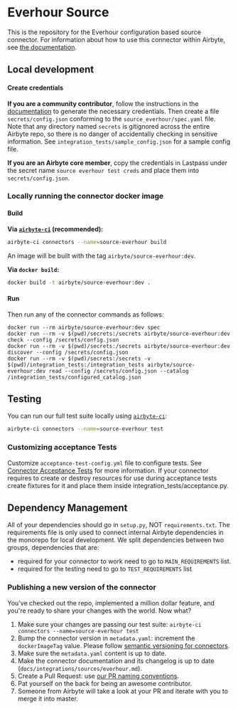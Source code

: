 # Everhour Source

This is the repository for the Everhour configuration based source connector. For information about
how to use this connector within Airbyte, see
[the documentation](https://docs.airbyte.io/integrations/sources/everhour).

## Local development

#### Create credentials

**If you are a community contributor**, follow the instructions in the
[documentation](https://docs.airbyte.io/integrations/sources/everhour) to generate the necessary
credentials. Then create a file `secrets/config.json` conforming to the `source_everhour/spec.yaml`
file. Note that any directory named `secrets` is gitignored across the entire Airbyte repo, so there
is no danger of accidentally checking in sensitive information. See
`integration_tests/sample_config.json` for a sample config file.

**If you are an Airbyte core member**, copy the credentials in Lastpass under the secret name
`source everhour test creds` and place them into `secrets/config.json`.

### Locally running the connector docker image

#### Build

**Via
[`airbyte-ci`](https://github.com/airbytehq/airbyte/blob/master/airbyte-ci/connectors/pipelines/README.md)
(recommended):**

```bash
airbyte-ci connectors --name=source-everhour build
```

An image will be built with the tag `airbyte/source-everhour:dev`.

**Via `docker build`:**

```bash
docker build -t airbyte/source-everhour:dev .
```

#### Run

Then run any of the connector commands as follows:

```
docker run --rm airbyte/source-everhour:dev spec
docker run --rm -v $(pwd)/secrets:/secrets airbyte/source-everhour:dev check --config /secrets/config.json
docker run --rm -v $(pwd)/secrets:/secrets airbyte/source-everhour:dev discover --config /secrets/config.json
docker run --rm -v $(pwd)/secrets:/secrets -v $(pwd)/integration_tests:/integration_tests airbyte/source-everhour:dev read --config /secrets/config.json --catalog /integration_tests/configured_catalog.json
```

## Testing

You can run our full test suite locally using
[`airbyte-ci`](https://github.com/airbytehq/airbyte/blob/master/airbyte-ci/connectors/pipelines/README.md):

```bash
airbyte-ci connectors --name=source-everhour test
```

### Customizing acceptance Tests

Customize `acceptance-test-config.yml` file to configure tests. See
[Connector Acceptance Tests](https://docs.airbyte.com/connector-development/testing-connectors/connector-acceptance-tests-reference)
for more information. If your connector requires to create or destroy resources for use during
acceptance tests create fixtures for it and place them inside integration_tests/acceptance.py.

## Dependency Management

All of your dependencies should go in `setup.py`, NOT `requirements.txt`. The requirements file is
only used to connect internal Airbyte dependencies in the monorepo for local development. We split
dependencies between two groups, dependencies that are:

- required for your connector to work need to go to `MAIN_REQUIREMENTS` list.
- required for the testing need to go to `TEST_REQUIREMENTS` list

### Publishing a new version of the connector

You've checked out the repo, implemented a million dollar feature, and you're ready to share your
changes with the world. Now what?

1. Make sure your changes are passing our test suite:
   `airbyte-ci connectors --name=source-everhour test`
2. Bump the connector version in `metadata.yaml`: increment the `dockerImageTag` value. Please
   follow
   [semantic versioning for connectors](https://docs.airbyte.com/contributing-to-airbyte/resources/pull-requests-handbook/#semantic-versioning-for-connectors).
3. Make sure the `metadata.yaml` content is up to date.
4. Make the connector documentation and its changelog is up to date
   (`docs/integrations/sources/everhour.md`).
5. Create a Pull Request: use
   [our PR naming conventions](https://docs.airbyte.com/contributing-to-airbyte/resources/pull-requests-handbook/#pull-request-title-convention).
6. Pat yourself on the back for being an awesome contributor.
7. Someone from Airbyte will take a look at your PR and iterate with you to merge it into master.
